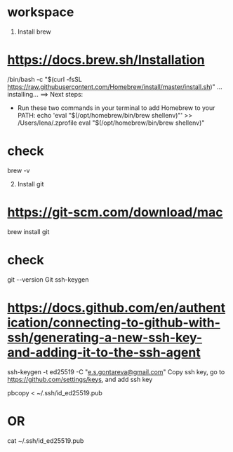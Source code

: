 # workspace

1. Install brew
# https://docs.brew.sh/Installation
/bin/bash -c "$(curl -fsSL https://raw.githubusercontent.com/Homebrew/install/master/install.sh)"
...
installing...
==> Next steps:
- Run these two commands in your terminal to add Homebrew to your PATH:
    echo 'eval "$(/opt/homebrew/bin/brew shellenv)"' >> /Users/lena/.zprofile
    eval "$(/opt/homebrew/bin/brew shellenv)"
    
# check
brew -v

2. Install git
# https://git-scm.com/download/mac
brew install git
# check
git --version
Git ssh-keygen
# https://docs.github.com/en/authentication/connecting-to-github-with-ssh/generating-a-new-ssh-key-and-adding-it-to-the-ssh-agent
ssh-keygen -t ed25519 -C "e.s.gontareva@gmail.com"
Copy ssh key, go to https://github.com/settings/keys, and add ssh key

pbcopy < ~/.ssh/id_ed25519.pub
# OR
cat ~/.ssh/id_ed25519.pub
